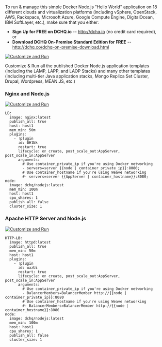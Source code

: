 <figure>
<img src="http://ww1.prweb.com/prfiles/2015/07/21/12907174/gI_146921_dchq-logo.png" alt="" />
</figure>

To run & manage this simple Docker Node.js "Hello World" application on 18 different clouds and virtualization platforms (including vSphere, OpenStack, AWS, Rackspace, Microsoft Azure, Google Compute Engine, DigitalOcean, IBM SoftLayer, etc.), make sure that you either:
-   **Sign Up for FREE on DCHQ.io** -- <http://dchq.io> (no credit card required), or
-   **Download DCHQ On-Premise Standard Edition for FREE** -- <http://dchq.co/dchq-on-premise-download.html>

[![Customize and Run](https://dl.dropboxusercontent.com/u/4090128/dchq-customize-and-run.png)](https://www.dchq.io/landing/products.html#/library?org=DCHQ)


Customize & Run all the published Docker Node.js application templates (including the LAMP, LAPP, and LAOP Stacks) and many other templates (including multi-tier Java application stacks, Mongo Replica Set Cluster, Drupal, Wordpress, MEAN.JS, etc.)


### Nginx and Node.js

[![Customize and Run](https://dl.dropboxusercontent.com/u/4090128/dchq-customize-and-run.png)](https://www.dchq.io/landing/products.html#/library?org=DCHQ&bl=2c91802d5244241d015247fbea0b5579)

~~~~~~~~~~~~~~~~~~~~~~~~~~~~~~~~~~~~~~~~~~~~~~~~~~~~~~~~~~~~~~~~~~~~~~~~~~~~~~~~
LB:
  image: nginx:latest
  publish_all: true
  host: host1
  mem_min: 50m
  plugins:
    - !plugin
      id: 0H1Nk
      restart: true
      lifecycle: on_create, post_scale_out:AppServer, post_scale_in:AppServer
      arguments:
        # Use container_private_ip if you're using Docker networking
        - servers=server {{node | container_private_ip}}:8080;
        # Use container_hostname if you're using Weave networking
        #- servers=server {{AppServer | container_hostname}}:8080;
node:
  image: dchq/nodejs:latest
  mem_min: 100m
  host: host1
  cpu_shares: 1
  publish_all: false
  cluster_size: 1
~~~~~~~~~~~~~~~~~~~~~~~~~~~~~~~~~~~~~~~~~~~~~~~~~~~~~~~~~~~~~~~~~~~~~~~~~~~~~~~~

### Apache HTTP Server and Node.js

[![Customize and Run](https://dl.dropboxusercontent.com/u/4090128/dchq-customize-and-run.png)](https://www.dchq.io/landing/products.html#/library?org=DCHQ&bl=2c91802d5244241d0152480e5c605990)

~~~~~~~~~~~~~~~~~~~~~~~~~~~~~~~~~~~~~~~~~~~~~~~~~~~~~~~~~~~~~~~~~~~~~~~~~~~~~~~~
HTTP-LB:
  image: httpd:latest
  publish_all: true
  mem_min: 50m
  host: host1
  plugins:
    - !plugin
      id: uazUi
      restart: true
      lifecycle: on_create, post_scale_out:AppServer, post_scale_in:AppServer
      arguments:
        # Use container_private_ip if you're using Docker networking
        - BalancerMembers=BalancerMember http://{{node | container_private_ip}}:8080
        # Use container_hostname if you're using Weave networking
        #- BalancerMembers=BalancerMember http://{{node | container_hostname}}:8080
node:
  image: dchq/nodejs:latest
  mem_min: 100m
  host: host1
  cpu_shares: 1
  publish_all: false
  cluster_size: 1
~~~~~~~~~~~~~~~~~~~~~~~~~~~~~~~~~~~~~~~~~~~~~~~~~~~~~~~~~~~~~~~~~~~~~~~~~~~~~~~~

